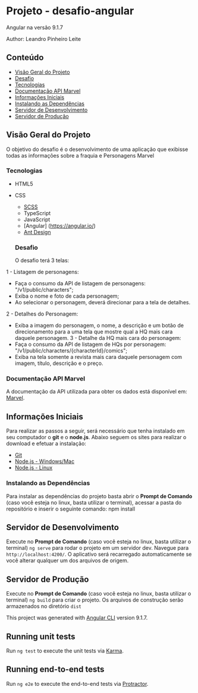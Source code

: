 # Projeto - desafio-angular

Angular na versão 9.1.7

Author: Leandro Pinheiro Leite

## Conteúdo

- [Visão Geral do Projeto](#visão-geral-do-projeto)
- [Desafio](#desafio)
- [Tecnologias](#tecnologias)
- [Documentação API Marvel](#documentação-api-marvel)
- [Informações Iniciais](#informações-iniciais)
- [Instalando as Dependências](#instalando-as-dependências)
- [Servidor de Desenvolvimento](#servidor-de-desenvolvimento)
- [Servidor de Produção](#servidor-de-Produção)

## Visão Geral do Projeto

O objetivo do desafio é o desenvolvimento de uma aplicação que exibisse todas as informações sobre a fraquia e Personagens Marvel

### Tecnologias

- HTML5
- CSS

  - [SCSS](https://sass-lang.com/)
  - TypeScript
  - JavaScript
  - [Angular] (https://angular.io/)
  - [Ant Design](https://ng.ant.design/docs/introduce/en)

  ### Desafio

  O desafio terá 3 telas:

1 - Listagem de personagens:

- Faça o consumo da API de listagem de personagens: "/v1/public/characters";
- Exiba o nome e foto de cada personagem;
- Ao selecionar o personagem, deverá direcionar para a tela de detalhes.

2 - Detalhes do Personagem:

- Exiba a imagem do personagem, o nome, a descrição e um botão de direcionamento para a uma tela que mostre
  qual a HQ mais cara daquele personagem.
  3 - Detalhe da HQ mais cara do personagem:
- Faça o consumo da API de listagem de HQs por personagem: "/v1/public/characters/{characterId}/comics";
- Exiba na tela somente a revista mais cara daquele personagem com imagem, título, descrição e o preço.

### Documentação API Marvel

A documentação da API utilizada para obter os dados está disponível em: [Marvel](https://developer.marvel.com/docs#!/public/getCreatorCollection_get_12).

## Informações Iniciais

Para realizar as passos a seguir, será necessário que tenha instalado em seu computador o **git** e o **node.js**. Abaixo seguem os sites para realizar o download e efetuar a instalação:

- [Git](https://git-scm.com/downloads)
- [Node.js - Windows/Mac](https://nodejs.org/en/download/)
- [Node.js - Linux](https://nodejs.org/en/download/package-manager/)

### Instalando as Dependências

Para instalar as dependências do projeto basta abrir o **Prompt de Comando** (caso você esteja no linux, basta utilizar o terminal), acessar a pasta do repositório e inserir o seguinte comando:
npm install

## Servidor de Desenvolvimento

Execute no **Prompt de Comando** (caso você esteja no linux, basta utilizar o terminal) `ng serve` para rodar o projeto em um servidor dev. Navegue para `http://localhost:4200/`. O aplicativo será recarregado automaticamente se você alterar qualquer um dos arquivos de origem.

## Servidor de Produção

Execute no **Prompt de Comando** (caso você esteja no linux, basta utilizar o terminal) `ng build` para criar o projeto. Os arquivos de construção serão armazenados no diretório `dist`

This project was generated with [Angular CLI](https://github.com/angular/angular-cli) version 9.1.7.

## Running unit tests

Run `ng test` to execute the unit tests via [Karma](https://karma-runner.github.io).

## Running end-to-end tests

Run `ng e2e` to execute the end-to-end tests via [Protractor](http://www.protractortest.org/).
